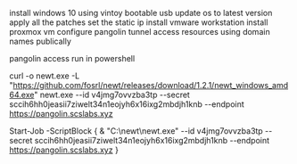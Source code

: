 install windows 10 using vintoy bootable usb
update os to latest version apply all the patches
set the static ip
install vmware workstation
install proxmox vm
configure pangolin tunnel
access resources using domain names publically








pangolin access run in powershell

curl -o newt.exe -L "https://github.com/fosrl/newt/releases/download/1.2.1/newt_windows_amd64.exe"
newt.exe --id v4jmg7ovvzba3tp --secret sccih6hh0jeasii7ziwelt34n1eojyh6x16ixg2mbdjh1knb --endpoint https://pangolin.scslabs.xyz


Start-Job -ScriptBlock {
    & "C:\newt\newt.exe" --id v4jmg7ovvzba3tp --secret sccih6hh0jeasii7ziwelt34n1eojyh6x16ixg2mbdjh1knb --endpoint https://pangolin.scslabs.xyz
}

